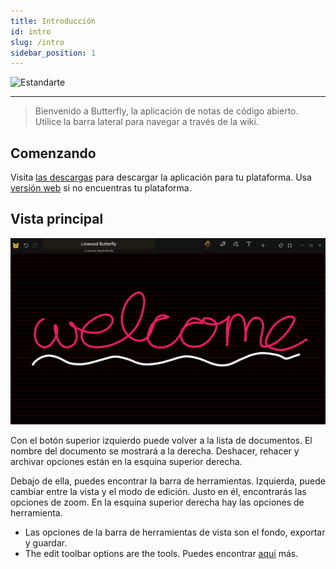 ```yaml
---
title: Introducción
id: intro
slug: /intro
sidebar_position: 1
---
```



![Estandarte](/img/banner.png)

---

> Bienvenido a Butterfly, la aplicación de notas de código abierto. Utilice la barra lateral para navegar a través de la wiki.

## Comenzando

Visita [las descargas](/downloads) para descargar la aplicación para tu plataforma. Usa [versión web](https://butterfly.linwood.dev) si no encuentras tu plataforma.

## Vista principal

![Vista principal](main.png)

Con el botón superior izquierdo puede volver a la lista de documentos. El nombre del documento se mostrará a la derecha. Deshacer, rehacer y archivar opciones están en la esquina superior derecha.

Debajo de ella, puedes encontrar la barra de herramientas. Izquierda, puede cambiar entre la vista y el modo de edición. Justo en él, encontrarás las opciones de zoom. En la esquina superior derecha hay las opciones de herramienta.

- Las opciones de la barra de herramientas de vista son el fondo, exportar y guardar.
- The edit toolbar options are the tools. Puedes encontrar [aquí](background) más.
